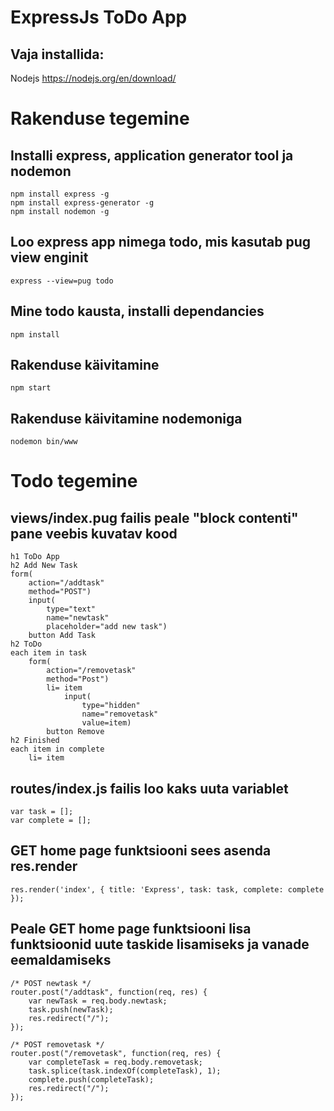 # ExpressJs ToDo App

## Vaja installida:
Nodejs https://nodejs.org/en/download/

# Rakenduse tegemine

## Installi express, application generator tool ja nodemon
```
npm install express -g
npm install express-generator -g
npm install nodemon -g
```

## Loo express app nimega todo, mis kasutab pug view enginit
```
express --view=pug todo
```

## Mine todo kausta, installi dependancies
```
npm install
```

## Rakenduse käivitamine
```
npm start
```

## Rakenduse käivitamine nodemoniga
```
nodemon bin/www
```

# Todo tegemine

## views/index.pug failis peale "block contenti" pane veebis kuvatav kood
```
h1 ToDo App
h2 Add New Task
form(
	action="/addtask"
	method="POST")
	input(
		type="text"
		name="newtask"
		placeholder="add new task")
	button Add Task
h2 ToDo
each item in task
	form(
		action="/removetask"
		method="Post")
		li= item
			input(
				type="hidden"
				name="removetask"
				value=item)
		button Remove
h2 Finished
each item in complete
	li= item
```

## routes/index.js failis loo kaks uuta variablet
```
var task = [];
var complete = [];
```

## GET home page funktsiooni sees asenda res.render
```
res.render('index', { title: 'Express', task: task, complete: complete });
```

## Peale GET home page funktsiooni lisa funktsioonid uute taskide lisamiseks ja vanade eemaldamiseks
```
/* POST newtask */
router.post("/addtask", function(req, res) {
    var newTask = req.body.newtask;
    task.push(newTask);
    res.redirect("/");
});

/* POST removetask */
router.post("/removetask", function(req, res) {
    var completeTask = req.body.removetask;
	task.splice(task.indexOf(completeTask), 1);
	complete.push(completeTask);
    res.redirect("/");
});
```